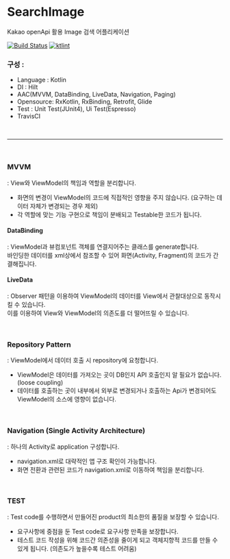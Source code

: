 # SearchImage
Kakao openApi 활용 Image 검색 어플리케이션
<br>

[![Build Status](https://travis-ci.com/sysout-achieve/SearchImage.svg?branch=master)](https://travis-ci.com/sysout-achieve/SearchImage)
[![ktlint](https://img.shields.io/badge/code%20style-%E2%9D%A4-FF4081.svg)](https://ktlint.github.io/)
<br>

### 구성 : <br>
- Language : Kotlin <br>
- DI : Hilt <br>
- AAC(MVVM, DataBinding, LiveData, Navigation, Paging) <br>
- Opensource: RxKotlin, RxBinding, Retrofit, Glide <br>
- Test : Unit Test(JUnit4), Ui Test(Espresso)
- TravisCI

<br>
<hr>
<br>

### MVVM
 : View와 ViewModel의 책임과 역할을 분리합니다.
* 화면의 변경이 ViewModel의 코드에 직접적인 영향을 주지 않습니다. (요구하는 데이터 자체가 변경되는 경우 제외) 
* 각 역할에 맞는 기능 구현으로 책임이 분배되고 Testable한 코드가 됩니다.
#### DataBinding
 : ViewModel과 뷰컴포넌트 객체를 연결지어주는 클래스를 generate합니다.<br>
 바인딩한 데이터를 xml상에서 참조할 수 있어 화면(Activity, Fragment)의 코드가 간결해집니다.  
#### LiveData
 : Observer 패턴을 이용하여 ViewModel의 데이터를 View에서 관찰대상으로 동작시킬 수 있습니다.<br>
 이를 이용하여 View와 ViewModel의 의존도를 더 떨어뜨릴 수 있습니다.

<br>

### Repository Pattern
 : ViewModel에서 데이터 호출 시 repository에 요청합니다.
* ViewModel은 데이터를 가져오는 곳이 DB인지 API 호출인지 알 필요가 없습니다. (loose coupling)
* 데이터를 호출하는 곳이 내부에서 외부로 변경되거나 호출하는 Api가 변경되어도 ViewModel의 소스에 영향이 없습니다.

<br>

### Navigation (Single Activity Architecture)
 : 하나의 Activity로 application 구성합니다.
* navigation.xml로 대략적인 앱 구조 확인이 가능합니다.
* 화면 전환과 관련된 코드가 navigation.xml로 이동하여 책임을 분리합니다.

<br>

### TEST
 : Test code를 수행하면서 만들어진 product의 최소한의 품질을 보장할 수 있습니다. 
* 요구사항에 중점을 둔 Test code로 요구사항 만족을 보장합니다.
* 테스트 코드 작성을 위해 코드간 의존성을 줄이게 되고 객체지향적 코드를 만들 수 있게 됩니다. (의존도가 높을수록 테스트 어려움)
 
<br>
